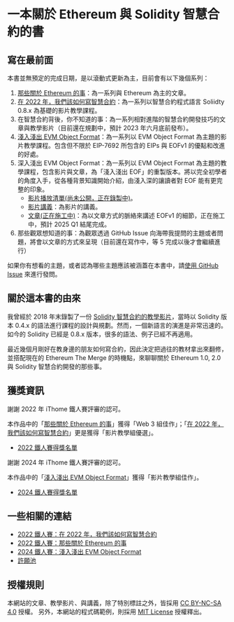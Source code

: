 # 一本關於 Ethereum 與 Solidity 智慧合約的書

## 寫在最前面

本書並無預定的完成日期，是以滾動式更新為主，目前會有以下幾個系列：

1. [那些關於 Ethereum 的事](/ethereum-101)：為一系列與 Ethereum 為主的文章。
2. [在 2022 年，我們該如何寫智慧合約](https://www.youtube.com/playlist?list=PLHmOMPRfmOxQYDnXAc1hKY6ra4WDU8ZlM)：為一系列以智慧合約程式語言 Soliidty 0.8.x 為基礎的影片教學課程。
3. 在智慧合約背後，你不知道的事：為一系列相對進階的智慧合約開發技巧的文章與教學影片（目前還在規劃中，預計 2023 年六月底前發布）。
4. [淺入淺出 EVM Object Format](https://www.youtube.com/playlist?list=PLHmOMPRfmOxTiqyaSu1EXs8ioESZtOSHN)：為一系列以 EVM Object Format 為主題的影片教學課程。包含但不限於 EIP-7692 所包含的 EIPs 與 EOFv1 的優點和改進的好處。
5. 深入淺出 EVM Object Format：為一系列以 EVM Object Format 為主題的教學課程，包含影片與文章，為「淺入淺出 EOF」的重製版本。將以完全初學者的角度入手，從各種背景知識開始介紹，由淺入深的讓讀者對 EOF 能有更完整的印象。
    * [影片播放清單(尚未公開，正在錄製中)]()。
    * [影片講義](/head-first-eof-lecture-notes)：為影片的講義。
    * [文章(正在施工中)]()：為以文章方式的脈絡來講述 EOFv1 的細節，正在施工中，預計 2025 Q1 結尾完成。
6. 那些觀眾想知道的事：為觀眾透過 GitHub Issue 向海帶我提問的主題或者問題，將會以文章的方式來呈現（目前還在寫作中，等 5 完成以後才會繼續進行）

如果你有想看的主題，或者認為哪些主題應該被涵蓋在本書中，請[使用 GitHub Issue](https://github.com/hydai/solidity.tw/issues/new/choose) 來進行發問。

## 關於這本書的由來

我曾經於 2018 年末錄製了一份 [Solidity 智慧合約的教學影片](https://youtube.com/playlist?list=PLHmOMPRfmOxSJcrlwyandWYiuP9ZAMYoF)，當時以 Solidity 版本 0.4.x 的語法進行課程的設計與規劃。然而，一個新語言的演進是非常迅速的。如今的 Solidity 已經是 0.8.x 版本，很多的語法、例子已經不再適用。

最近幾個月剛好在教身邊的朋友如何寫合約，因此決定把過往的教材拿出來翻修，並搭配現在的 Ethereum The Merge 的時機點，來聊聊關於 Ethereum 1.0, 2.0 與 Solidity 智慧合約開發的那些事。

## 獲獎資訊

謝謝 2022 年 iThome 鐵人賽評審的認可。

本作品中的「[那些關於 Ethereum 的事](https://ithelp.ithome.com.tw/users/20083367/ironman/5136)」獲得「Web 3 組佳作」；「[在 2022 年，我們該如何寫智慧合約](https://ithelp.ithome.com.tw/users/20083367/ironman/5019)」更是獲得「影片教學組優選」。

* [2022 鐵人賽得獎名單](https://ithelp.ithome.com.tw/2022ironman/reward)

謝謝 2024 年 iThome 鐵人賽評審的認可。

本作品中的「[淺入淺出 EVM Object Format](https://ithelp.ithome.com.tw/users/20083367/ironman/8062)」獲得「影片教學組佳作」。

* [2024 鐵人賽得獎名單](https://ithelp.ithome.com.tw/2024ironman/reward)

## 一些相關的連結

* [2022 鐵人賽：在 2022 年，我們該如何寫智慧合約](https://ithelp.ithome.com.tw/users/20083367/ironman/5019)
* [2022 鐵人賽：那些關於 Ethereum 的事](https://ithelp.ithome.com.tw/users/20083367/ironman/5136)
* [2024 鐵人賽：淺入淺出 EVM Object Format](https://ithelp.ithome.com.tw/users/20083367/ironman/8062)
* [許願池](https://github.com/hydai/solidity-book/issues)

## 授權規則

本網站的文章、教學影片、與講義，除了特別標註之外，皆採用 [CC BY-NC-SA 4.0](https://creativecommons.org/licenses/by-nc-sa/4.0/deed.zh-hant) 授權。
另外，本網站的程式碼範例，則採用 [MIT License](https://opensource.org/licenses/MIT) 授權釋出。
